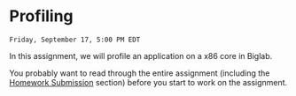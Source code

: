 # Profiling

```{admonition} Due
Friday, September 17, 5:00 PM EDT
```
In this assignment, we will profile an application on a
x86 core in Biglab.

You probably want to read through the entire assignment (including the
[Homework Submission](homework_submission) section) before you start to work on the assignment. 